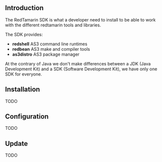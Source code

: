 ## Introduction ##

The RedTamarin SDK is what a developer need to install to be able to work with the different redtamarin tools and libraries.

The SDK provides:
  * **redshell** AS3 command line runtimes
  * **redbean** AS3 make and compiler tools
  * **as3distro** AS3 package manager

At the contrary of Java we don't make differences between a JDK (Java Development Kit) and a SDK (Software Development Kit), we have only one SDK for everyone.

## Installation ##

TODO

## Configuration ##

TODO

## Update ##

TODO